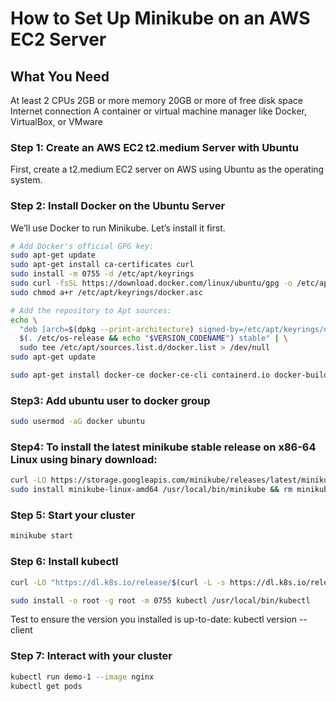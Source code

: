 # How to Set Up Minikube on an AWS EC2 Server

## What You Need
At least 2 CPUs
2GB or more memory
20GB or more of free disk space
Internet connection
A container or virtual machine manager like Docker, VirtualBox, or VMware

### Step 1: Create an AWS EC2 t2.medium Server with Ubuntu
First, create a t2.medium EC2 server on AWS using Ubuntu as the operating system.

### Step 2: Install Docker on the Ubuntu Server
We’ll use Docker to run Minikube. Let’s install it first.

```sh
# Add Docker's official GPG key:
sudo apt-get update
sudo apt-get install ca-certificates curl
sudo install -m 0755 -d /etc/apt/keyrings
sudo curl -fsSL https://download.docker.com/linux/ubuntu/gpg -o /etc/apt/keyrings/docker.asc
sudo chmod a+r /etc/apt/keyrings/docker.asc

# Add the repository to Apt sources:
echo \
  "deb [arch=$(dpkg --print-architecture) signed-by=/etc/apt/keyrings/docker.asc] https://download.docker.com/linux/ubuntu \
  $(. /etc/os-release && echo "$VERSION_CODENAME") stable" | \
  sudo tee /etc/apt/sources.list.d/docker.list > /dev/null
sudo apt-get update

sudo apt-get install docker-ce docker-ce-cli containerd.io docker-buildx-plugin docker-compose-plugin -y

```

### Step3: Add ubuntu user to docker group 

```sh
sudo usermod -aG docker ubuntu
```

### Step4: To install the latest minikube stable release on x86-64 Linux using binary download:


```sh
curl -LO https://storage.googleapis.com/minikube/releases/latest/minikube-linux-amd64
sudo install minikube-linux-amd64 /usr/local/bin/minikube && rm minikube-linux-amd64
```
### Step 5: Start your cluster
```sh
minikube start
```
### Step 6: Install kubectl

```sh
curl -LO "https://dl.k8s.io/release/$(curl -L -s https://dl.k8s.io/release/stable.txt)/bin/linux/amd64/kubectl"

sudo install -o root -g root -m 0755 kubectl /usr/local/bin/kubectl
```
Test to ensure the version you installed is up-to-date:
kubectl version --client

### Step 7: Interact with your cluster
```sh
kubectl run demo-1 --image nginx
kubectl get pods
```

